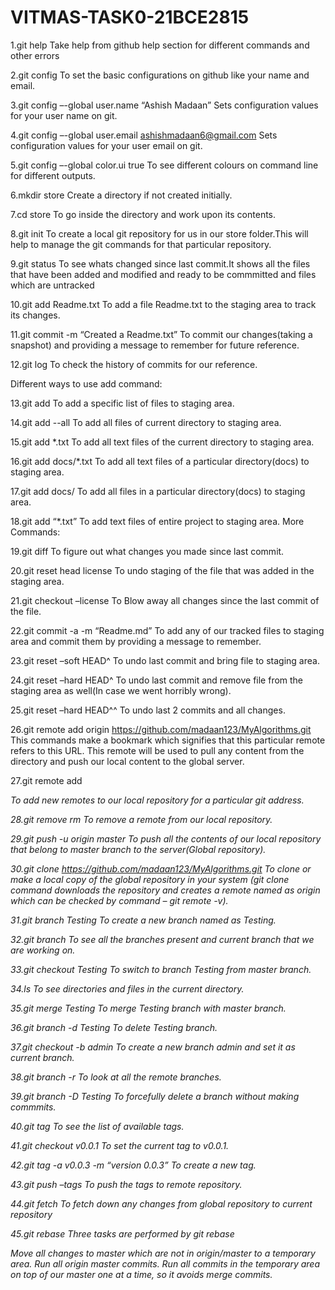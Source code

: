 # VITMAS-TASK0-21BCE2815

1.git help
Take help from github help section for different commands and other errors 
 



2.git config
To set the basic configurations on github like your name and email. 
 

3.git config –-global user.name “Ashish Madaan”
Sets configuration values for your user name on git. 
 

4.git config –-global user.email ashishmadaan6@gmail.com
Sets configuration values for your user email on git. 
 

5.git config –-global color.ui true
To see different colours on command line for different outputs. 
 

6.mkdir store
Create a directory if not created initially. 
 

7.cd store
To go inside the directory and work upon its contents. 
 

8.git init
To create a local git repository for us in our store folder.This will help to manage the git commands for that particular repository. 
 

9.git status
To see whats changed since last commit.It shows all the files that have been added and modified and ready to be commmitted and files which are untracked 
 

10.git add Readme.txt
To add a file Readme.txt to the staging area to track its changes. 
 

11.git commit -m “Created a Readme.txt”
To commit our changes(taking a snapshot) and providing a message to remember for future reference. 
 

12.git log
To check the history of commits for our reference. 

Different ways to use add command: 
 

13.git add
To add a specific list of files to staging area. 
 

14.git add --all
To add all files of current directory to staging area. 
 

15.git add *.txt
To add all text files of the current directory to staging area. 
 

16.git add docs/*.txt
To add all text files of a particular directory(docs) to staging area. 
 

17.git add docs/
To add all files in a particular directory(docs) to staging area. 
 

18.git add “*.txt”
To add text files of entire project to staging area. 
More Commands: 
 

19.git diff
To figure out what changes you made since last commit. 
 

20.git reset head license
To undo staging of the file that was added in the staging area. 
 

21.git checkout –license
To Blow away all changes since the last commit of the file. 
 

22.git commit -a -m “Readme.md”
To add any of our tracked files to staging area and commit them by providing a message to remember. 
 

23.git reset –soft HEAD^
To undo last commit and bring file to staging area. 
 

24.git reset –hard HEAD^
To undo last commit and remove file from the staging area as well(In case we went horribly wrong). 
 

25.git reset –hard HEAD^^
To undo last 2 commits and all changes. 
 

26.git remote add origin https://github.com/madaan123/MyAlgorithms.git
This commands make a bookmark which signifies that this particular remote refers to this URL. 
This remote will be used to pull any content from the directory and push our local content to the global server. 
 

27.git remote add <address> 
To add new remotes to our local repository for a particular git address. 
 

28.git remove rm
To remove a remote from our local repository. 
 

29.git push -u origin master
To push all the contents of our local repository that belong to master branch to the server(Global repository). 
 

30.git clone https://github.com/madaan123/MyAlgorithms.git
To clone or make a local copy of the global repository in your system 
(git clone command downloads the repository and creates a remote named as origin which can be checked by command – git remote -v). 
 

31.git branch Testing
To create a new branch named as Testing. 
 

32.git branch
To see all the branches present and current branch that we are working on. 
 

33.git checkout Testing
To switch to branch Testing from master branch. 
 

34.ls
To see directories and files in the current directory. 
 

35.git merge Testing
To merge Testing branch with master branch. 
 

36.git branch -d Testing
To delete Testing branch. 
 

37.git checkout -b admin
To create a new branch admin and set it as current branch. 
 

38.git branch -r
To look at all the remote branches. 
 

39.git branch -D Testing
To forcefully delete a branch without making commmits. 
 

40.git tag
To see the list of available tags. 
 

41.git checkout v0.0.1
To set the current tag to v0.0.1. 
 

42.git tag -a v0.0.3 -m “version 0.0.3”
To create a new tag. 
 

43.git push –tags
To push the tags to remote repository. 
 

44.git fetch
To fetch down any changes from global repository to current repository 
 

45.git rebase
Three tasks are performed by git rebase 
 

Move all changes to master which are not in origin/master to a temporary area.
Run all origin master commits.
Run all commits in the temporary area on top of our master one at a time, so it avoids merge commits.
